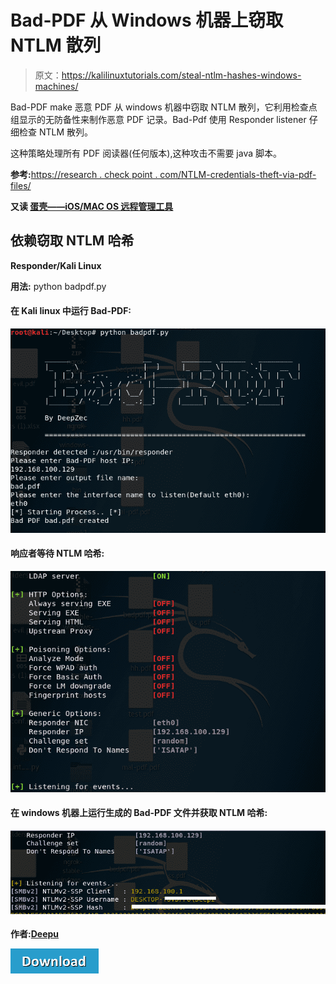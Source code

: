 # Bad-PDF 从 Windows 机器上窃取 NTLM 散列

> 原文：<https://kalilinuxtutorials.com/steal-ntlm-hashes-windows-machines/>

Bad-PDF make 恶意 PDF 从 windows 机器中窃取 NTLM 散列，它利用检查点组显示的无防备性来制作恶意 PDF 记录。Bad-Pdf 使用 Responder listener 仔细检查 NTLM 散列。

这种策略处理所有 PDF 阅读器(任何版本),这种攻击不需要 java 脚本。

**参考:**[https://research . check point . com/NTLM-credentials-theft-via-pdf-files/](https://research.checkpoint.com/ntlm-credentials-theft-via-pdf-files/)

**又读 [蛋壳——iOS/MAC OS 远程管理工具](http://kalilinuxtutorials.com/eggshell-remote-administration-tool/)**

## **依赖窃取 NTLM 哈希**

**Responder/Kali Linux**

**用法:** python badpdf.py

#### **在 Kali linux 中运行 Bad-PDF:**

![](img/929207772f01b9d56ba97c340418990b.png)

#### **响应者等待 NTLM 哈希:**

![](img/a004355450b993ed1fad14691c5ae714.png)

#### **在 windows 机器上运行生成的 Bad-PDF 文件并获取 NTLM 哈希:**

![](img/97deb3d4985093113b28fa6592155036.png)

**作者:[Deepu](http://twitter.com/DeepZec)**

**[![](img/a51de913dc60eee505c4a68651ee8e4d.png)](https://github.com/deepzec/Bad-Pdf)**
